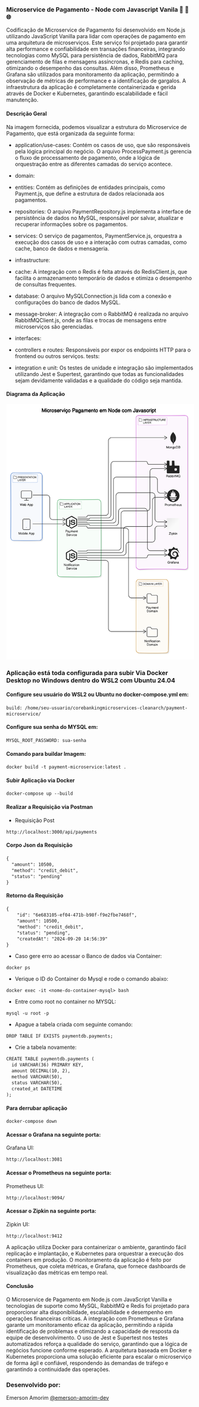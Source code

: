 ### Microservice de Pagamento - Node com Javascript Vanila 🚀 🔄 🌐
Codificação de Microservice de Pagamento foi desenvolvido em Node.js utilizando JavaScript Vanilla para lidar com operações de pagamento em uma arquitetura de microserviços. Este serviço foi projetado para garantir alta performance e confiabilidade em transações financeiras, integrando tecnologias como MySQL para persistência de dados, RabbitMQ para gerenciamento de filas e mensagens assíncronas, e Redis para caching, otimizando o desempenho das consultas. Além disso, Prometheus e Grafana são utilizados para monitoramento da aplicação, permitindo a observação de métricas de performance e a identificação de gargalos. A infraestrutura da aplicação é completamente containerizada e gerida através de Docker e Kubernetes, garantindo escalabilidade e fácil manutenção.


#### Descrição Geral
Na imagem fornecida, podemos visualizar a estrutura do Microservice de Pagamento, que está organizada da seguinte forma:

- application/use-cases: Contém os casos de uso, que são responsáveis pela lógica principal do negócio. O arquivo ProcessPayment.js gerencia o fluxo de processamento de pagamento, onde a lógica de orquestração entre as diferentes camadas do serviço acontece.

- domain:

- entities: Contém as definições de entidades principais, como Payment.js, que define a estrutura de dados relacionada aos pagamentos.
- repositories: O arquivo PaymentRepository.js implementa a interface de persistência de dados no MySQL, responsável por salvar, atualizar e recuperar informações sobre os pagamentos.
- services: O serviço de pagamentos, PaymentService.js, orquestra a execução dos casos de uso e a interação com outras camadas, como cache, banco de dados e mensageria.

- infrastructure:

- cache: A integração com o Redis é feita através do RedisClient.js, que facilita o armazenamento temporário de dados e otimiza o desempenho de consultas frequentes.
- database: O arquivo MySQLConnection.js lida com a conexão e configurações do banco de dados MySQL.
- message-broker: A integração com o RabbitMQ é realizada no arquivo RabbitMQClient.js, onde as filas e trocas de mensagens entre microserviços são gerenciadas.

- interfaces:

- controllers e routes: Responsáveis por expor os endpoints HTTP para o frontend ou outros serviços.
tests:

- integration e unit: Os testes de unidade e integração são implementados utilizando Jest e Supertest, garantindo que todas as funcionalidades sejam devidamente validadas e a qualidade do código seja mantida.

#### Diagrama da Aplicação

![](https://raw.githubusercontent.com/emersonamorim-dev/CoreBankingMicroservices-CleanArch/refs/heads/main/Diagrama/Diagrama-Microservico-Pagamento-NodeJS.png)

### Aplicação está toda configurada para subir Via Docker Desktop no Windows dentro do WSL2 com Ubuntu 24.04

#### Configure seu usuário do WSL2 ou Ubuntu no docker-compose.yml em:

```
build: /home/seu-usuario/corebankingmicroservices-cleanarch/payment-microservice/
```

#### Configure sua senha do MYSQL em:

```
MYSQL_ROOT_PASSWORD: sua-senha
```


#### Comando para buildar Imagem:

``` 
docker build -t payment-microservice:latest .
``` 


#### Subir Aplicação via Docker

``` 
docker-compose up --build

```

#### Realizar a Requisição via Postman

- Requisição Post

```
http://localhost:3000/api/payments

```
#### Corpo Json da Requisição

```
{
  "amount": 10500,
  "method": "credit_debit",
  "status": "pending"
}

```

#### Retorno da Requisição

```
{
    "id": "6e683105-ef04-471b-b98f-f9e2fbe7468f",
    "amount": 10500,
    "method": "credit_debit",
    "status": "pending",
    "createdAt": "2024-09-20 14:56:39"
}
```

- Caso gere erro ao acessar o Banco de dados via Container:

```
docker ps
```

- Verique o ID do Container do Mysql e rode o comando abaixo:
```
docker exec -it <nome-do-container-mysql> bash
```

- Entre como root no container no MYSQL:
```
mysql -u root -p
```

- Apague a tabela criada com seguinte comando:
```
DROP TABLE IF EXISTS paymentdb.payments;
```

- Crie a tabela novamente:
```
CREATE TABLE paymentdb.payments (
  id VARCHAR(36) PRIMARY KEY,
  amount DECIMAL(10, 2),
  method VARCHAR(50),
  status VARCHAR(50),
  created_at DATETIME
);
```

#### Para derrubar aplicação

```
docker-compose down
```

#### Acessar o Grafana na seguinte porta:

Grafana UI: 
```
http://localhost:3081

```

#### Acessar o Prometheus na seguinte porta:

Prometheus UI: 
```
http://localhost:9094/

```

#### Acessar o Zipkin na seguinte porta:

Zipkin UI: 
```
http://localhost:9412
```

A aplicação utiliza Docker para containerizar o ambiente, garantindo fácil replicação e implantação, e Kubernetes para orquestrar a execução dos containers em produção. O monitoramento da aplicação é feito por Prometheus, que coleta métricas, e Grafana, que fornece dashboards de visualização das métricas em tempo real.

#### Conclusão
O Microservice de Pagamento em Node.js com JavaScript Vanilla e tecnologias de suporte como MySQL, RabbitMQ e Redis foi projetado para proporcionar alta disponibilidade, escalabilidade e desempenho em operações financeiras críticas. A integração com Prometheus e Grafana garante um monitoramento eficaz da aplicação, permitindo a rápida identificação de problemas e otimizando a capacidade de resposta da equipe de desenvolvimento. O uso de Jest e Supertest nos testes automatizados reforça a qualidade do serviço, garantindo que a lógica de negócios funcione conforme esperado. A arquitetura baseada em Docker e Kubernetes proporciona uma solução eficiente para escalar o microserviço de forma ágil e confiável, respondendo às demandas de tráfego e garantindo a continuidade das operações.


### Desenvolvido por:
Emerson Amorim [@emerson-amorim-dev](https://www.linkedin.com/in/emerson-amorim-dev/)
